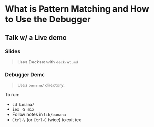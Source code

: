 # What is Pattern Matching and How to Use the Debugger
## Talk w/ a Live demo

### Slides
> Uses Deckset with `deckset.md`

### Debugger Demo
> Uses `banana/` directory.

To run:
- `cd banana/`
- `iex -S mix`
- Follow notes in `lib/banana`
- `Ctrl-\` (or `Ctrl-C` twice) to exit iex

